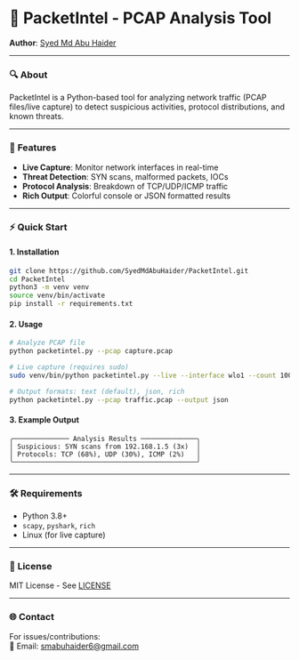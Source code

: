 # 📡 PacketIntel - PCAP Analysis Tool  
**Author**: [Syed Md Abu Haider](https://github.com/SyedMdAbuHaider)  

---

### 🔍 **About**  
PacketIntel is a Python-based tool for analyzing network traffic (PCAP files/live capture) to detect suspicious activities, protocol distributions, and known threats.

---

### 🚀 **Features**  
- **Live Capture**: Monitor network interfaces in real-time  
- **Threat Detection**: SYN scans, malformed packets, IOCs  
- **Protocol Analysis**: Breakdown of TCP/UDP/ICMP traffic  
- **Rich Output**: Colorful console or JSON formatted results  

---

### ⚡ **Quick Start**  

#### **1. Installation**  
```bash
git clone https://github.com/SyedMdAbuHaider/PacketIntel.git  
cd PacketIntel  
python3 -m venv venv  
source venv/bin/activate  
pip install -r requirements.txt  
```

#### **2. Usage**  
```bash
# Analyze PCAP file  
python packetintel.py --pcap capture.pcap  

# Live capture (requires sudo)  
sudo venv/bin/python packetintel.py --live --interface wlo1 --count 100  

# Output formats: text (default), json, rich  
python packetintel.py --pcap traffic.pcap --output json  
```

#### **3. Example Output**  
```
╭────────────── Analysis Results ──────────────╮
│ Suspicious: SYN scans from 192.168.1.5 (3x)  │  
│ Protocols: TCP (68%), UDP (30%), ICMP (2%)   │  
╰──────────────────────────────────────────────╯
```

---

### 🛠 **Requirements**  
- Python 3.8+  
- `scapy`, `pyshark`, `rich`  
- Linux (for live capture)  

---

### 📜 **License**  
MIT License - See [LICENSE](LICENSE)  

---

### 🌐 **Contact**  
For issues/contributions:  
📧 Email: smabuhaider6@gmail.com

